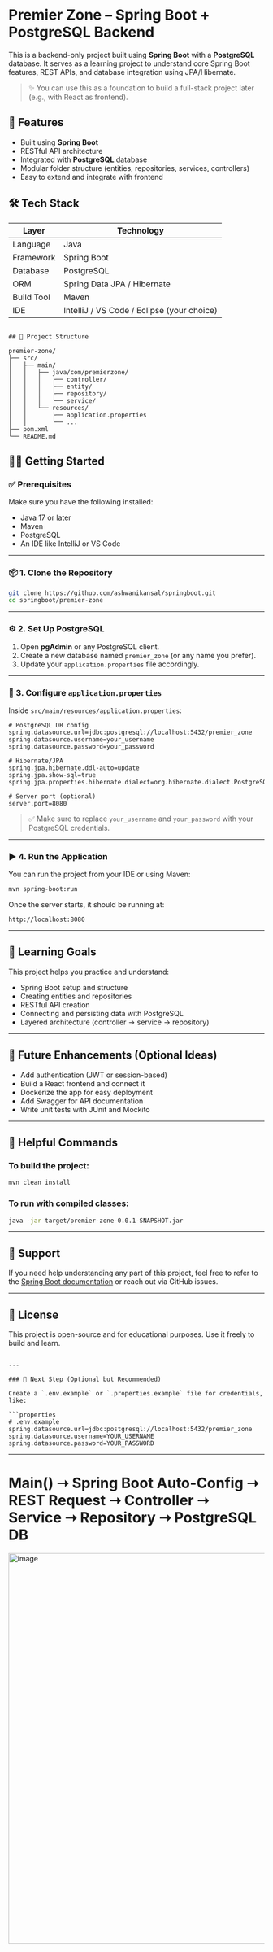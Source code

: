 # Premier Zone – Spring Boot + PostgreSQL Backend

This is a backend-only project built using **Spring Boot** with a **PostgreSQL** database. It serves as a learning project to understand core Spring Boot features, REST APIs, and database integration using JPA/Hibernate.

> ✨ You can use this as a foundation to build a full-stack project later (e.g., with React as frontend).



## 🚀 Features

- Built using **Spring Boot**
- RESTful API architecture
- Integrated with **PostgreSQL** database
- Modular folder structure (entities, repositories, services, controllers)
- Easy to extend and integrate with frontend



## 🛠️ Tech Stack

| Layer      | Technology     |
|------------|----------------|
| Language   | Java           |
| Framework  | Spring Boot    |
| Database   | PostgreSQL     |
| ORM        | Spring Data JPA / Hibernate |
| Build Tool | Maven          |
| IDE        | IntelliJ / VS Code / Eclipse (your choice) |

```

## 📁 Project Structure

premier-zone/
├── src/
│   ├── main/
│   │   ├── java/com/premierzone/
│   │   │   ├── controller/
│   │   │   ├── entity/
│   │   │   ├── repository/
│   │   │   └── service/
│   │   └── resources/
│   │       ├── application.properties
│   │       └── ...
├── pom.xml
└── README.md

```

## 🧑‍💻 Getting Started

### ✅ Prerequisites

Make sure you have the following installed:

- Java 17 or later
- Maven
- PostgreSQL
- An IDE like IntelliJ or VS Code

---

### 📦 1. Clone the Repository

```bash
git clone https://github.com/ashwanikansal/springboot.git
cd springboot/premier-zone
````

---

### ⚙️ 2. Set Up PostgreSQL

1. Open **pgAdmin** or any PostgreSQL client.
2. Create a new database named `premier_zone` (or any name you prefer).
3. Update your `application.properties` file accordingly.

---

### 🧾 3. Configure `application.properties`

Inside `src/main/resources/application.properties`:

```properties
# PostgreSQL DB config
spring.datasource.url=jdbc:postgresql://localhost:5432/premier_zone
spring.datasource.username=your_username
spring.datasource.password=your_password

# Hibernate/JPA
spring.jpa.hibernate.ddl-auto=update
spring.jpa.show-sql=true
spring.jpa.properties.hibernate.dialect=org.hibernate.dialect.PostgreSQLDialect

# Server port (optional)
server.port=8080
```

> ✅ Make sure to replace `your_username` and `your_password` with your PostgreSQL credentials.

---

### ▶️ 4. Run the Application

You can run the project from your IDE or using Maven:

```bash
mvn spring-boot:run
```

Once the server starts, it should be running at:

```
http://localhost:8080
```

---

## 🧠 Learning Goals

This project helps you practice and understand:

* Spring Boot setup and structure
* Creating entities and repositories
* RESTful API creation
* Connecting and persisting data with PostgreSQL
* Layered architecture (controller → service → repository)

---

## 🌱 Future Enhancements (Optional Ideas)

* Add authentication (JWT or session-based)
* Build a React frontend and connect it
* Dockerize the app for easy deployment
* Add Swagger for API documentation
* Write unit tests with JUnit and Mockito

---

## 📌 Helpful Commands

### To build the project:

```bash
mvn clean install
```

### To run with compiled classes:

```bash
java -jar target/premier-zone-0.0.1-SNAPSHOT.jar
```

---

## 🙋 Support

If you need help understanding any part of this project, feel free to refer to the [Spring Boot documentation](https://spring.io/projects/spring-boot) or reach out via GitHub issues.

---

## 📄 License

This project is open-source and for educational purposes. Use it freely to build and learn.

````

---

### 🔁 Next Step (Optional but Recommended)

Create a `.env.example` or `.properties.example` file for credentials, like:

```properties
# .env.example
spring.datasource.url=jdbc:postgresql://localhost:5432/premier_zone
spring.datasource.username=YOUR_USERNAME
spring.datasource.password=YOUR_PASSWORD
````

---

# Main() ➝ Spring Boot Auto-Config ➝ REST Request ➝ Controller ➝ Service ➝ Repository ➝ PostgreSQL DB
<img width="512" height="768" alt="image" src="https://github.com/user-attachments/assets/87c84151-7925-4166-9767-d2c332cf4aeb" />


